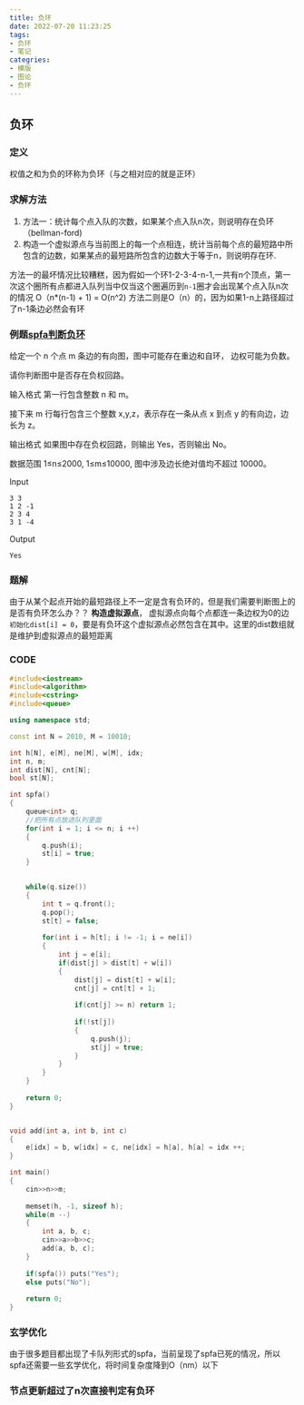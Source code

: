 ```yaml
---
title: 负环
date: 2022-07-20 11:23:25
tags:
- 负环
- 笔记
categries:
- 模版
- 图论
- 负环
---
```


## 负环
### 定义
权值之和为负的环称为负环（与之相对应的就是正环）

### 求解方法
1. 方法一：统计每个点入队的次数，如果某个点入队n次，则说明存在负环（bellman-ford)
2. 构造一个虚拟源点与当前图上的每一个点相连，统计当前每个点的最短路中所包含的边数，如果某点的最短路所包含的边数大于等于n，则说明存在环.

方法一的最坏情况比较糟糕，因为假如一个环1-2-3-4-n-1,一共有n个顶点，第一次这个圈所有点都进入队列当中仅当这个圈遍历到`n-1`圈才会出现某个点入队n次的情况 O（n*(n-1) + 1) = O(n^2)
方法二则是O（n）的，因为如果1-n上路径超过了n-1条边必然会有环

### 例题[spfa判断负环](https://www.acwing.com/problem/content/854/)
给定一个 n 个点 m 条边的有向图，图中可能存在重边和自环， 边权可能为负数。

请你判断图中是否存在负权回路。

输入格式
第一行包含整数 n 和 m。

接下来 m 行每行包含三个整数 x,y,z，表示存在一条从点 x 到点 y 的有向边，边长为 z。

输出格式
如果图中存在负权回路，则输出 Yes，否则输出 No。

数据范围
1≤n≤2000,
1≤m≤10000,
图中涉及边长绝对值均不超过 10000。

Input
```
3 3
1 2 -1
2 3 4
3 1 -4
```
Output
```
Yes
```

### 题解
由于从某个起点开始的最短路径上不一定是含有负环的，但是我们需要判断图上的是否有负环怎么办？？
**构造虚拟源点**， 虚拟源点向每个点都连一条边权为0的边`初始化dist[i] = 0`，要是有负环这个虚拟源点必然包含在其中。这里的dist数组就是维护到虚拟源点的最短距离

### CODE
```C++
#include<iostream>
#include<algorithm>
#include<cstring>
#include<queue>

using namespace std;

const int N = 2010, M = 10010;

int h[N], e[M], ne[M], w[M], idx;
int n, m;
int dist[N], cnt[N];
bool st[N];

int spfa()
{
    queue<int> q;
    //把所有点放进队列里面
    for(int i = 1; i <= n; i ++)
    {
        q.push(i);
        st[i] = true;
    }
    

    while(q.size())
    {
        int t = q.front();
        q.pop();
        st[t] = false;
        
        for(int i = h[t]; i != -1; i = ne[i])
        {
            int j = e[i];
            if(dist[j] > dist[t] + w[i])
            {
                dist[j] = dist[t] + w[i];
                cnt[j] = cnt[t] + 1;
                
                if(cnt[j] >= n) return 1;
                
                if(!st[j])
                {
                    q.push(j);
                    st[j] = true;
                }
            }
        }
    }
    
    return 0;
}


void add(int a, int b, int c)
{
    e[idx] = b, w[idx] = c, ne[idx] = h[a], h[a] = idx ++;
}

int main()
{
    cin>>n>>m;
    
    memset(h, -1, sizeof h);
    while(m --)
    {
        int a, b, c;
        cin>>a>>b>>c;
        add(a, b, c);
    }
    
    if(spfa()) puts("Yes");
    else puts("No");
    
    return 0;
}
```

### 玄学优化
由于很多题目都出现了卡队列形式的spfa，当前呈现了spfa已死的情况，所以spfa还需要一些玄学优化，将时间复杂度降到O（nm）以下

### 节点更新超过了n次直接判定有负环